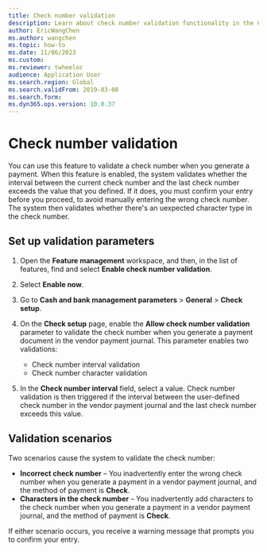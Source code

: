 ```yaml
---
title: Check number validation 
description: Learn about check number validation functionality in the Cash and bank management module, including a step-by-step process for setting up validation parameters.
author: EricWangChen
ms.author: wangchen
ms.topic: how-to
ms.date: 11/06/2023
ms.custom: 
ms.reviewer: twheeloc 
audience: Application User
ms.search.region: Global
ms.search.validFrom: 2019-03-08
ms.search.form:
ms.dyn365.ops.version: 10.0.37
---
```


# Check number validation

You can use this feature to validate a check number when you generate a payment. When this feature is enabled, the system validates whether the interval between the current check number and the last check number exceeds the value that you defined. If it does, you must confirm your entry before you proceed, to avoid manually entering the wrong check number. The system then validates whether there's an uexpected character type in the check number.

## Set up validation parameters

1. Open the **Feature management** workspace, and then, in the list of features, find and select **Enable check number validation**.
2. Select **Enable now**.
3. Go to **Cash and bank management parameters** \> **General** \> **Check setup**.
4. On the **Check setup** page, enable the **Allow check number validation** parameter to validate the check number when you generate a payment document in the vendor payment journal. This parameter enables two validations:

    - Check number interval validation
    - Check number character validation

5. In the **Check number interval** field, select a value. Check number validation is then triggered if the interval between the user-defined check number in the vendor payment journal and the last check number exceeds this value.

## Validation scenarios

Two scenarios cause the system to validate the check number:

- **Incorrect check number** – You inadvertently enter the wrong check number when you generate a payment in a vendor payment journal, and the method of payment is **Check**. 
- **Characters in the check number** – You inadvertently add characters to the check number when you generate a payment in a vendor payment journal, and the method of payment is **Check**.

If either scenario occurs, you receive a warning message that prompts you to confirm your entry.
